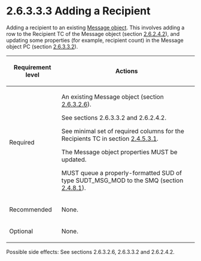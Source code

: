 <html dir="LTR" xmlns:mshelp="http://msdn.microsoft.com/mshelp" xmlns:ddue="http://ddue.schemas.microsoft.com/authoring/2003/5" xmlns:xlink="http://www.w3.org/1999/xlink" xmlns:tool="http://www.microsoft.com/tooltip">
    <head>
        <meta http-equiv="Content-Type" content="text/html; CHARSET=utf-8"></meta>
        <meta name="save" content="history"></meta>
        <title>2.6.3.3.3 Adding a Recipient</title>
        <xml>
            <mshelp:toctitle title="2.6.3.3.3 Adding a Recipient"></mshelp:toctitle>
            <mshelp:rltitle title="[MS-PST]: Adding a Recipient"></mshelp:rltitle>
            <mshelp:keyword index="A" term="44f87949-bf5f-4aa9-b0ec-569029a0d286"></mshelp:keyword>
            <mshelp:attr name="DCSext.ContentType" value="open specification"></mshelp:attr>
            <mshelp:attr name="AssetID" value="44f87949-bf5f-4aa9-b0ec-569029a0d286"></mshelp:attr>
            <mshelp:attr name="TopicType" value="kbRef"></mshelp:attr>
            <mshelp:attr name="DCSext.Title" value="[MS-PST]: Adding a Recipient" />
        </xml>
    </head>
    <body>
        <div id="header">
            <h1 class="heading">2.6.3.3.3 Adding a Recipient</h1>
        </div>
        <div id="mainSection">
            <div id="mainBody">
                <div id="allHistory" class="saveHistory"></div>
                <div id="sectionSection0" class="section" name="collapseableSection">
                    

<p>Adding a recipient to an existing <a href="08220cc9-69b1-4072-a2e7-2a0ff201d505.html#gt_b6c15d0c-d992-421d-ba96-99d3b63894cf">Message object</a>. This
involves adding a row to the Recipient TC of the Message object (section <a href="1a94f596-d840-4f66-824e-af1024fb6944.md">2.6.2.4.2</a>), and updating
some properties (for example, recipient count) in the Message object PC
(section <a href="bd155f0d-2dd7-4f97-9604-67a12fe39090.md">2.6.3.3.2</a>). </p>

<table>
 <thead>
  <tr>
   <th>
   <p>Requirement level</p>
   </th>
   <th>
   <p><b><span>Actions</span></b></p>
   </th>
  </tr>
 </thead>
 <tr>
  <td>
  <p>Required</p>
  </td>
  <td>
  <p>An existing Message object (section <a href="eaab9353-53fe-448f-a32f-d45afd3c4b5d.md">2.6.3.2.6</a>).</p>
  <p>See sections 2.6.3.3.2 and 2.6.2.4.2.</p>
  <p>See minimal set of required columns for the Recipients
  TC in section <a href="bb069b2b-80ad-46d5-b86f-33487d16bf0c.md">2.4.5.3.1</a>.</p>
  <p>The Message object properties MUST be updated.</p>
  <p>MUST queue a properly-formatted SUD of type
  SUDT_MSG_MOD to the SMQ (section <a href="feced5b5-714b-47e1-8ca0-a8aae53c2fe4.md">2.4.8.1</a>).</p>
  </td>
 </tr>
 <tr>
  <td>
  <p>Recommended</p>
  </td>
  <td>
  <p>None.</p>
  </td>
 </tr>
 <tr>
  <td>
  <p>Optional</p>
  </td>
  <td>
  <p>None.</p>
  </td>
 </tr>
</table>

<p>Possible side effects: See sections 2.6.3.2.6, 2.6.3.3.2 and
2.6.2.4.2.</p>
                </div>
            </div>
        </div>
    </body>
</html>